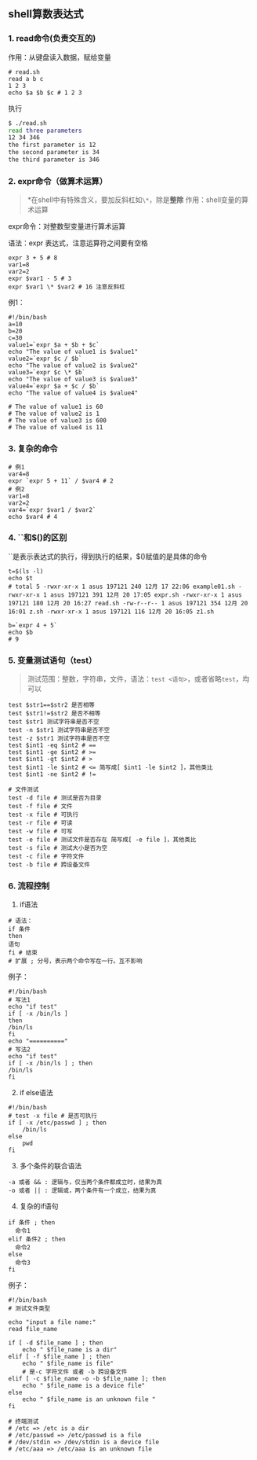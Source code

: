 ## shell算数表达式

### 1. read命令(负责交互的)
作用：从键盘读入数据，赋给变量
```shell
# read.sh
read a b c
1 2 3
echo $a $b $c # 1 2 3
```
执行
```bash
$ ./read.sh
read three parameters
12 34 346
the first parameter is 12
the second parameter is 34
the third parameter is 346
```
### 2. expr命令（做算术运算）
> *在shell中有特殊含义，要加反斜杠如```\*```，除是**整除**
作用：shell变量的算术运算

expr命令：对整数型变量进行算术运算

语法：expr 表达式，注意运算符之间要有空格
```shell
expr 3 + 5 # 8
var1=8
var2=2
expr $var1 - 5 # 3
expr $var1 \* $var2 # 16 注意反斜杠
```
例1：
```shell
#!/bin/bash
a=10
b=20
c=30
value1=`expr $a + $b + $c`
echo "The value of value1 is $value1"
value2=`expr $c / $b`
echo "The value of value2 is $value2"
value3=`expr $c \* $b`
echo "The value of value3 is $value3"
value4=`expr $a + $c / $b`
echo "The value of value4 is $value4"

# The value of value1 is 60
# The value of value2 is 1
# The value of value3 is 600
# The value of value4 is 11
```
### 3. 复杂的命令
```shell
# 例1
var4=8
expr `expr 5 + 11` / $var4 # 2
# 例2
var1=8
var2=2
var4=`expr $var1 / $var2`
echo $var4 # 4
```
### 4. ``和$()的区别
``是表示表达式的执行，得到执行的结果，$()赋值的是具体的命令
```shell
t=$(ls -l)
echo $t
# total 5 -rwxr-xr-x 1 asus 197121 240 12月 17 22:06 example01.sh -rwxr-xr-x 1 asus 197121 391 12月 20 17:05 expr.sh -rwxr-xr-x 1 asus 197121 180 12月 20 16:27 read.sh -rw-r--r-- 1 asus 197121 354 12月 20 16:01 z.sh -rwxr-xr-x 1 asus 197121 116 12月 20 16:05 z1.sh

b=`expr 4 + 5`
echo $b
# 9
```

### 5. 变量测试语句（test）
> 测试范围：整数，字符串，文件，语法：```test <语句>```，或者省略```test```，均可以
```shell
test $str1==$str2 是否相等
test $str1!=$str2 是否不相等
test $str1 测试字符串是否不空
test -n $str1 测试字符串是否不空
test -z $str1 测试字符串是否不空
test $int1 -eq $int2 # ==
test $int1 -ge $int2 # >=
test $int1 -gt $int2 # >
test $int1 -le $int2 # <= 简写成[ $int1 -le $int2 ]，其他类比
test $int1 -ne $int2 # !=

# 文件测试
test -d file # 测试是否为目录
test -f file # 文件
test -x file # 可执行
test -r file # 可读
test -w file # 可写
test -e file # 测试文件是否存在 简写成[ -e file ]，其他类比
test -s file # 测试大小是否为空
test -c file # 字符文件
test -b file # 跨设备文件
```

### 6. 流程控制
1. if语法
```shell
# 语法：
if 条件
then
语句
fi # 结束 
# 扩展 ; 分号，表示两个命令写在一行。互不影响
```
例子：
```shell
#!/bin/bash
# 写法1
echo "if test"
if [ -x /bin/ls ]
then 
/bin/ls
fi
echo "=========="
# 写法2
echo "if test"
if [ -x /bin/ls ] ; then
/bin/ls
fi
```
2. if else语法
```shell
#!/bin/bash
# test -x file # 是否可执行
if [ -x /etc/passwd ] ; then
	/bin/ls
else
	pwd
fi
```
3. 多个条件的联合语法
```shell
-a 或者 && : 逻辑与，仅当两个条件都成立时，结果为真
-o 或者 || : 逻辑或，两个条件有一个成立，结果为真
```
4. 复杂的if语句
```shell
if 条件 ; then
  命令1
elif 条件2 ; then
  命令2
else
  命令3
fi
```
例子：
```shell
#!/bin/bash
# 测试文件类型

echo "input a file name:"
read file_name

if [ -d $file_name ] ; then
	echo " $file_name is a dir"
elif [ -f $file_name ] ; then
	echo " $file_name is file"
	# 是-c 字符文件 或者 -b 跨设备文件
elif [ -c $file_name -o -b $file_name ]; then
	echo " $file_name is a device file"
else
	echo " $file_name is an unknown file "
fi

# 终端测试
# /etc => /etc is a dir
# /etc/passwd => /etc/passwd is a file
# /dev/stdin => /dev/stdin is a device file
# /etc/aaa => /etc/aaa is an unknown file
```